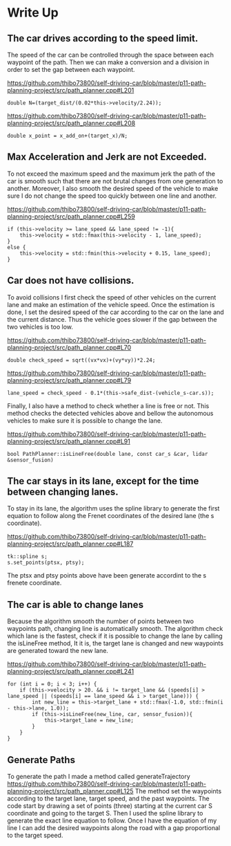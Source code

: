 # Write Up

## The car drives according to the speed limit.

The speed of the car can be controlled through the space between each waypoint of the path. Then we can make a conversion and a
division in order to set the gap between each waypoint.

https://github.com/thibo73800/self-driving-car/blob/master/p11-path-planning-project/src/path_planner.cpp#L201

```[cpp]
double N=(target_dist/(0.02*this->velocity/2.24));
```

https://github.com/thibo73800/self-driving-car/blob/master/p11-path-planning-project/src/path_planner.cpp#L208

```[cpp]
double x_point = x_add_on+(target_x)/N;
```

## Max Acceleration and Jerk are not Exceeded.

To not exceed the maximum speed and the maximum jerk the path of the car is smooth such that there are not brutal changes from
one generation to another. Moreover, I also smooth the desired speed of the vehicle to make sure I do not change the speed too
quickly between one line and another.

https://github.com/thibo73800/self-driving-car/blob/master/p11-path-planning-project/src/path_planner.cpp#L259

```[cpp]
if (this->velocity >= lane_speed && lane_speed != -1){
    this->velocity = std::fmax(this->velocity - 1, lane_speed);
}
else {
    this->velocity = std::fmin(this->velocity + 0.15, lane_speed);
}
```

## Car does not have collisions.

To avoid collisions I first check the speed of other vehicles on the current lane and make an estimation of the vehicle speed.
Once the estimation is done, I set the desired speed of the car according to the car on the lane and the current distance. Thus
the vehicle goes slower if the gap between the two vehicles is too low.

https://github.com/thibo73800/self-driving-car/blob/master/p11-path-planning-project/src/path_planner.cpp#L70


```[cpp]
double check_speed = sqrt((vx*vx)+(vy*vy))*2.24;
```

https://github.com/thibo73800/self-driving-car/blob/master/p11-path-planning-project/src/path_planner.cpp#L79


```[cpp]
lane_speed = check_speed - 0.1*(this->safe_dist-(vehicle_s-car.s));
```

Finally, I also have a method to check whether a line is free or not. This method checks the detected vehicles above and bellow
the autonomous vehicles to make sure it is possible to change the lane.

https://github.com/thibo73800/self-driving-car/blob/master/p11-path-planning-project/src/path_planner.cpp#L91

```[cpp]
bool PathPlanner::isLineFree(double lane, const car_s &car, lidar &sensor_fusion)
```

## The car stays in its lane, except for the time between changing lanes.

To stay in its lane, the algorithm uses the spline library to generate the first equation to follow along the Frenet
coordinates of the desired lane (the s coordinate).

https://github.com/thibo73800/self-driving-car/blob/master/p11-path-planning-project/src/path_planner.cpp#L187

```[cpp]
tk::spline s;
s.set_points(ptsx, ptsy);
```

The ptsx and ptsy points above have been generate accordint to the s frenete coordinate.

## The car is able to change lanes

Because the algorithm smooth the number of points between two waypoints path, changing line is automatically smooth.
The algorithm check which lane is the fastest, check if it is possible to change the lane by calling the isLineFree method, It 
it is, the target lane is changed and new waypoints are generated toward the new lane.

https://github.com/thibo73800/self-driving-car/blob/master/p11-path-planning-project/src/path_planner.cpp#L241

```[cpp]
for (int i = 0; i < 3; i++) {
    if (this->velocity > 20. && i != target_lane && (speeds[i] > lane_speed || (speeds[i] == lane_speed && i > target_lane))) {
        int new_line = this->target_lane + std::fmax(-1.0, std::fmin(i - this->lane, 1.0));
        if (this->isLineFree(new_line, car, sensor_fusion)){
            this->target_lane = new_line;
        }
    }
}
```

## Generate Paths

To generate the path I made a method called generateTrajectory https://github.com/thibo73800/self-driving-car/blob/master/p11-path-planning-project/src/path_planner.cpp#L125
The method set the waypoints according to the target lane, target speed, and the past waypoints. The code start by drawing a set of points (three) starting at the current car S coordinate and going to the target S. Then I used the spline library
to generate the exact line equation to follow. Once I have the equation of my line I can add the desired waypoints along
the road with a gap proportional to the target speed.



